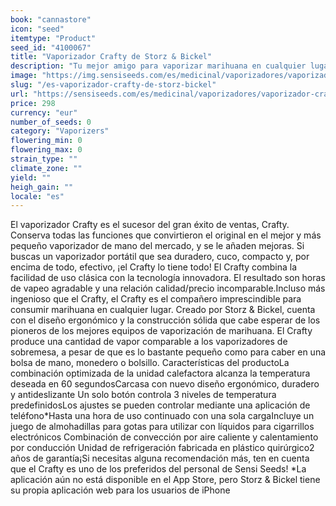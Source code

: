 ```yaml
---
book: "cannastore"
icon: "seed"
itemtype: "Product"
seed_id: "4100067"
title: "Vaporizador Crafty de Storz & Bickel"
description: "Tu mejor amigo para vaporizar marihuana en cualquier lugar. ✔Duradero ✔Potente ✔Tamaño de bolsillo El Crafty calienta más rápido y dura más. Cómpralo aquí."
image: "https://img.sensiseeds.com/es/medicinal/vaporizadores/vaporizador-crafty-plus-image.png"
slug: "/es-vaporizador-crafty-de-storz-bickel"
url: "https://sensiseeds.com/es/medicinal/vaporizadores/vaporizador-crafty-plus?a_aid=cannastore"
price: 298
currency: "eur"
number_of_seeds: 0
category: "Vaporizers"
flowering_min: 0
flowering_max: 0
strain_type: ""
climate_zone: ""
yield: ""
heigh_gain: ""
locale: "es"
---
```

El vaporizador Crafty es el sucesor del gran éxito de ventas, Crafty. Conserva todas las funciones que convirtieron el original en el mejor y más pequeño vaporizador de mano del mercado, y se le añaden mejoras. Si buscas un vaporizador portátil que sea duradero, cuco, compacto y, por encima de todo, efectivo, ¡el Crafty lo tiene todo! El Crafty combina la facilidad de uso clásica con la tecnología innovadora. El resultado son horas de vapeo agradable y una relación calidad/precio incomparable.Incluso más ingenioso que el Crafty, el Crafty es el compañero imprescindible para consumir marihuana en cualquier lugar. Creado por Storz & Bickel, cuenta con el diseño ergonómico y la construcción sólida que cabe esperar de los pioneros de los mejores equipos de vaporización de marihuana. El Crafty produce una cantidad de vapor comparable a los vaporizadores de sobremesa, a pesar de que es lo bastante pequeño como para caber en una bolsa de mano, monedero o bolsillo. Características del productoLa combinación optimizada de la unidad calefactora alcanza la temperatura deseada en 60 segundosCarcasa con nuevo diseño ergonómico, duradero y antideslizante Un solo botón controla 3 niveles de temperatura predefinidosLos ajustes se pueden controlar mediante una aplicación de teléfono*Hasta una hora de uso continuado con una sola cargaIncluye un juego de almohadillas para gotas para utilizar con líquidos para cigarrillos electrónicos Combinación de convección por aire caliente y calentamiento por conducción Unidad de refrigeración fabricada en plástico quirúrgico2 años de garantía¡Si necesitas alguna recomendación más, ten en cuenta que el Crafty es uno de los preferidos del personal de Sensi Seeds! *La aplicación aún no está disponible en el App Store, pero Storz & Bickel tiene su propia aplicación web para los usuarios de iPhone
